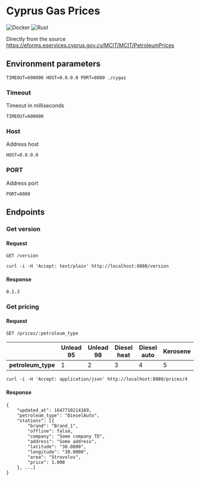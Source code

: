 # Cyprus Gas Prices
![Docker](https://github.com/dimitrmo/cygaz/actions/workflows/docker.yml/badge.svg)
![Rust](https://github.com/dimitrmo/cygaz/actions/workflows/rust.yml/badge.svg)

Directly from the source https://eforms.eservices.cyprus.gov.cy/MCIT/MCIT/PetroleumPrices

## Environment parameters

`TIMEOUT=600000 HOST=0.0.0.0 PORT=8080 ./cygaz`

### Timeout

Timeout in milliseconds

`TIMEOUT=600000`

### Host

Address host

`HOST=0.0.0.0`

### PORT

Address port

`PORT=8080`

## Endpoints

### Get version

#### Request

`GET /version`

    curl -i -H 'Accept: text/plain' http://localhost:8080/version

#### Response

    0.1.3

### Get pricing

#### Request

`GET /prices/:petroleum_type`

|                    | Unlead 95 | Unlead 98 | Diesel heat | Diesel auto | Kerosene |
|--------------------|-----------|-----------|-------------|-------------|----------|
| **petroleum_type** | 1         | 2         | 3           | 4           | 5        |


    curl -i -H 'Accept: application/json' http://localhost:8080/prices/4

#### Response

    {
        "updated_at": 1647710214169,
        "petroleum_type": "DieselAuto",
        "stations": [{
            "brand": "Brand_1",
            "offline": false,
            "company": "Some company TD",
            "address": "Some address",
            "latitude": "30.0000",
            "longitude": "30.0000",
            "area": "Strovolos",
            "price": 1.000
        }, ...]
    }